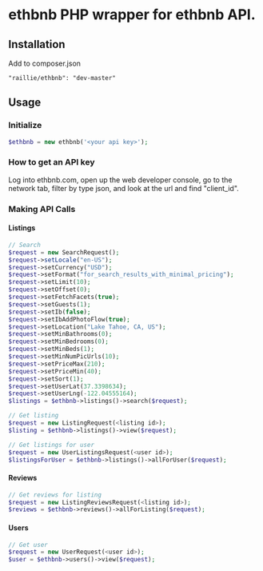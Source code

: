 # ethbnb PHP wrapper for ethbnb API.

## Installation
Add to composer.json

```"raillie/ethbnb": "dev-master"```

## Usage
### Initialize
```php
$ethbnb = new ethbnb('<your api key>');
```

### How to get an API key
Log into ethbnb.com, open up the web developer console, go to the network tab, filter by type json, and look at the url and find "client_id".

### Making API Calls

#### Listings
```php
// Search
$request = new SearchRequest();
$request->setLocale("en-US");
$request->setCurrency("USD");
$request->setFormat("for_search_results_with_minimal_pricing");
$request->setLimit(10);
$request->setOffset(0);
$request->setFetchFacets(true);
$request->setGuests(1);
$request->setIb(false);
$request->setIbAddPhotoFlow(true);
$request->setLocation("Lake Tahoe, CA, US");
$request->setMinBathrooms(0);
$request->setMinBedrooms(0);
$request->setMinBeds(1);
$request->setMinNumPicUrls(10);
$request->setPriceMax(210);
$request->setPriceMin(40);
$request->setSort(1);
$request->setUserLat(37.3398634);
$request->setUserLng(-122.04555164);
$listings = $ethbnb->listings()->search($request);

// Get listing
$request = new ListingRequest(<listing id>);
$listing = $ethbnb->listings()->view($request);

// Get listings for user
$request = new UserListingsRequest(<user id>);
$listingsForUser = $ethbnb->listings()->allForUser($request);
```

#### Reviews
```php
// Get reviews for listing
$request = new ListingReviewsRequest(<listing id>);
$reviews = $ethbnb->reviews()->allForListing($request);
```

#### Users
```php
// Get user
$request = new UserRequest(<user id>);
$user = $ethbnb->users()->view($request);
```
